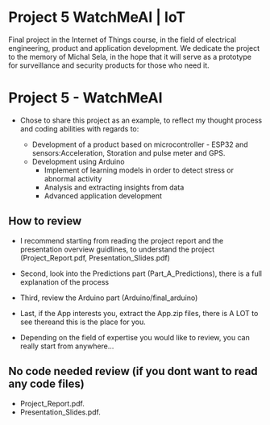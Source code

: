 # Project 5 WatchMeAI | IoT
Final project in the Internet of Things course, in the field of electrical engineering, product and application development.
We dedicate the project to the memory of Michal Sela, in the hope that it will serve as a prototype for surveillance and security products for those who need it.

# Project 5 - WatchMeAI
- Chose to share this project as an example, to reflect my thought process and coding abilities with regards to:

	- Development of a product based on microcontroller - ESP32 and sensors:Acceleration, Storation and pulse meter and GPS.
  - Development using Arduino
	- Implement of learning models in order to detect stress or abnormal activity
	- Analysis and extracting insights from data
	- Advanced application development
	  
## How to review

- I recommend starting from reading the project report and the presentation overview guidlines, to understand the project (Project_Report.pdf, Presentation_Slides.pdf)

- Second, look into the Predictions part (Part_A_Predictions), there is a full explanation of the process

- Third, review the Arduino part (Arduino/final_arduino)

- Last, if the App interests you, extract the App.zip files, there is A LOT to see thereand this is the place for you.

- Depending on the field of expertise you would like to review, you can really start from anywhere...

## No code needed review (if you dont want to read any code files)

- Project_Report.pdf.
- Presentation_Slides.pdf.
